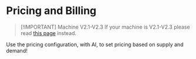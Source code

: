 # Pricing and Billing

> [!IMPORTANT] Machine V2.1-V2.3
> If your machine is V2.1-V2.3 please read [this page](pricing-v2.1-v2.3) instead.

Use the pricing configuration, with AI, to set pricing based on supply and demand!